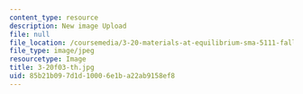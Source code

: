 ```yaml
---
content_type: resource
description: New image Upload
file: null
file_location: /coursemedia/3-20-materials-at-equilibrium-sma-5111-fall-2003/85b21b097d1d10006e1ba22ab9158ef8_3-20f03-th.jpg
file_type: image/jpeg
resourcetype: Image
title: 3-20f03-th.jpg
uid: 85b21b09-7d1d-1000-6e1b-a22ab9158ef8
---
```

